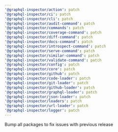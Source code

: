 ```yaml
---
'@graphql-inspector/action': patch
'@graphql-inspector/ci': patch
'@graphql-inspector/cli': patch
'@graphql-inspector/audit-command': patch
'@graphql-inspector/commands': patch
'@graphql-inspector/coverage-command': patch
'@graphql-inspector/diff-command': patch
'@graphql-inspector/docs-command': patch
'@graphql-inspector/introspect-command': patch
'@graphql-inspector/serve-command': patch
'@graphql-inspector/similar-command': patch
'@graphql-inspector/validate-command': patch
'@graphql-inspector/config': patch
'@graphql-inspector/core': patch
'@graphql-inspector/github': patch
'@graphql-inspector/code-loader': patch
'@graphql-inspector/git-loader': patch
'@graphql-inspector/github-loader': patch
'@graphql-inspector/graphql-loader': patch
'@graphql-inspector/json-loader': patch
'@graphql-inspector/loaders': patch
'@graphql-inspector/url-loader': patch
'@graphql-inspector/logger': patch
---
```


Bump all packages to fix issues with previous release
